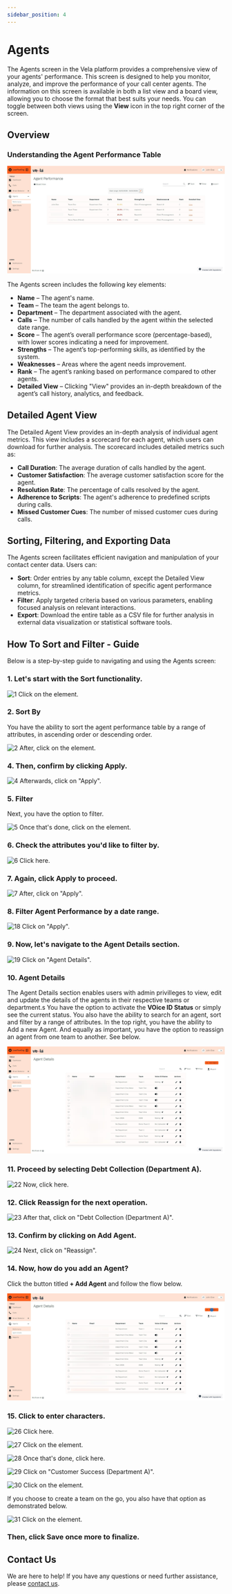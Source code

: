 ```yaml
---
sidebar_position: 4
---
```



# Agents


The Agents screen in the Vela platform provides a comprehensive view of your agents' performance. This screen is designed to help you monitor, analyze, and improve the performance of your call center agents. The information on this screen is available in both a list view and a board view, allowing you to choose the format that best suits your needs. You can toggle between both views using the **View** icon in the top right corner of the screen.

## Overview

### Understanding the Agent Performance Table

![alt text](../img/screenshots/agents-p.png)

The Agents screen includes the following key elements:

- **Name** – The agent's name.
- **Team** – The team the agent belongs to.
- **Department** – The department associated with the agent.
- **Calls** – The number of calls handled by the agent within the selected date range.
- **Score** – The agent’s overall performance score (percentage-based), with lower scores indicating a need for improvement.
- **Strengths** – The agent’s top-performing skills, as identified by the system.
- **Weaknesses** – Areas where the agent needs improvement.
- **Rank** – The agent’s ranking based on performance compared to other agents.
- **Detailed View** – Clicking "View" provides an in-depth breakdown of the agent’s call history, analytics, and feedback.

## Detailed Agent View

The Detailed Agent View provides an in-depth analysis of individual agent metrics. This view includes a scorecard for each agent, which users can download for further analysis. The scorecard includes detailed metrics such as:

- **Call Duration**: The average duration of calls handled by the agent.
- **Customer Satisfaction**: The average customer satisfaction score for the agent.
- **Resolution Rate**: The percentage of calls resolved by the agent.
- **Adherence to Scripts**: The agent's adherence to predefined scripts during calls.
- **Missed Customer Cues**: The number of missed customer cues during calls.

## Sorting, Filtering, and Exporting Data

The Agents screen facilitates efficient navigation and manipulation of your contact center data. Users can:

- **Sort**: Order entries by any table column, except the Detailed View column, for streamlined identification of specific agent performance metrics.
- **Filter**: Apply targeted criteria based on various parameters, enabling focused analysis on relevant interactions.
- **Export**: Download the entire table as a CSV file for further analysis in external data visualization or statistical software tools.


## How To Sort and Filter - Guide

Below is a step-by-step guide to navigating and using the Agents screen:

### 1. Let's start with the Sort functionality.

![1 Click on the element.](https://d16ev9qffqt5qm.cloudfront.net/?s3_key=cm6hxl3ri01k2pefpgonr5yom/t_WQbjJuTMFrEHytdEgMe.jpg&x=2246&y=325&fill=2ca5e0&color=2ca5e0)

### 2. Sort By 

You have the ability to sort the agent performance table by a range of attributes, in ascending order or descending order.

![2 After, click on the element.](https://d16ev9qffqt5qm.cloudfront.net/?s3_key=cm6hxl3ri01k2pefpgonr5yom/zRBalwTWxlUleCHRX3RHD.jpg&x=1797&y=584&fill=2ca5e0&color=2ca5e0)


### 4. Then, confirm by clicking Apply.

![4 Afterwards, click on "Apply".](https://d16ev9qffqt5qm.cloudfront.net/?s3_key=cm6hxl3ri01k2pefpgonr5yom/6hU7lZPs08qpIsaWbOpO0.jpg&x=1846&y=1033&fill=2ca5e0&color=2ca5e0)

### 5. Filter

Next, you have the option to filter.

![5 Once that's done, click on the element.](https://d16ev9qffqt5qm.cloudfront.net/?s3_key=cm6hxl3ri01k2pefpgonr5yom/F70fLsZXXKFuUC6TrGHYy.jpg&x=2452&y=322&fill=2ca5e0&color=2ca5e0)

### 6. Check the attributes you'd like to filter by.

![6 Click here.](https://d16ev9qffqt5qm.cloudfront.net/?s3_key=cm6hxl3ri01k2pefpgonr5yom/zp5UevkI4CXD5p95bZ_aP.jpg&x=1673&y=672&fill=2ca5e0&color=2ca5e0)

### 7. Again, click Apply to proceed.

![7 After, click on "Apply".](https://d16ev9qffqt5qm.cloudfront.net/?s3_key=cm6hxl3ri01k2pefpgonr5yom/VljC9pZfFyr8x0ZpseFKD.jpg&x=2062&y=1233&fill=2ca5e0&color=2ca5e0)


### 8. Filter Agent Performance by a date range.

![18 Click on "Apply".](https://d16ev9qffqt5qm.cloudfront.net/?s3_key=cm6hxl3ri01k2pefpgonr5yom/j7uRkUSkUBuKV2cWRUaDM.jpg&x=2007&y=1244&fill=2ca5e0&color=2ca5e0)

### 9. Now, let's navigate to the Agent Details section.

![19 Click on "Agent Details".](https://d16ev9qffqt5qm.cloudfront.net/?s3_key=cm6hxl3ri01k2pefpgonr5yom/pn-PWu6EIQ0OHt8Nzv57f.jpg&x=230&y=690&fill=2ca5e0&color=2ca5e0)

### 10. Agent Details

The Agent Details section enables users with admin privilleges to view, edit and update the details of the agents in their respective teams or department.s You have the option to activate the **VOice ID Status** or simply see the current status. You also have the ability to search for an agent, sort and filter by a range of attributes. In the top right, you have the ability to Add a new Agent. And equally as important, you have the option to reassign an agent from one team to another. See below.

![alt text](../img/screenshots/agents-d.png)

### 11. Proceed by selecting Debt Collection (Department A).

![22 Now, click here.](https://d16ev9qffqt5qm.cloudfront.net/?s3_key=cm6hxl3ri01k2pefpgonr5yom/5MCg0b6wok_JQaSoLULa0.jpg&x=1125&y=797&fill=2ca5e0&color=2ca5e0)

### 12. Click Reassign for the next operation.

![23 After that, click on "Debt Collection (Department A)".](https://d16ev9qffqt5qm.cloudfront.net/?s3_key=cm6hxl3ri01k2pefpgonr5yom/RyRoIHLKvU1wdzHrZKgMW.jpg&x=1034&y=941&fill=2ca5e0&color=2ca5e0)

### 13. Confirm by clicking on Add Agent.

![24 Next, click on "Reassign".](https://d16ev9qffqt5qm.cloudfront.net/?s3_key=cm6hxl3ri01k2pefpgonr5yom/kKvnz5Av33Iuk0EcqS6ed.jpg&x=1800&y=933&fill=2ca5e0&color=2ca5e0)

### 14. Now, how do you add an Agent?

Click the button titled **+ Add Agent** and follow the flow below.

![alt text](../img/screenshots/d-25.png)

### 15. Click to enter characters.

![26 Click here.](https://d16ev9qffqt5qm.cloudfront.net/?s3_key=cm6hxl3ri01k2pefpgonr5yom/9t1Oi4Za7aaRj8sioQyJ6.jpg&x=921&y=797&fill=2ca5e0&color=2ca5e0)


![27 Click on the element.](https://d16ev9qffqt5qm.cloudfront.net/?s3_key=cm6hxl3ri01k2pefpgonr5yom/_W2lDOfOAuH4vsR04bqIU.jpg&x=1080&y=809&fill=2ca5e0&color=2ca5e0)


![28 Once that's done, click here.](https://d16ev9qffqt5qm.cloudfront.net/?s3_key=cm6hxl3ri01k2pefpgonr5yom/LFxyWHDozlzBmOvb8grej.jpg&x=1011&y=1108&fill=2ca5e0&color=2ca5e0)

![29 Click on "Customer Success (Department A)".](https://d16ev9qffqt5qm.cloudfront.net/?s3_key=cm6hxl3ri01k2pefpgonr5yom/S9akeseiZSyuAt1YZ_vNw.jpg&x=1012&y=1198&fill=2ca5e0&color=2ca5e0)


![30 Click on the element.](https://d16ev9qffqt5qm.cloudfront.net/?s3_key=cm6hxl3ri01k2pefpgonr5yom/ruwu600T5ACpmfQOfrU9A.jpg&x=2051&y=1057&fill=2ca5e0&color=2ca5e0)

If you choose to create a team on the go, you also have that option as demonstrated below.

![31 Click on the element.](https://d16ev9qffqt5qm.cloudfront.net/?s3_key=cm6hxl3ri01k2pefpgonr5yom/MX-pubjRpab7lzOFYHXFJ.jpg&x=1067&y=1041&fill=2ca5e0&color=2ca5e0)

### Then, click Save once more to finalize.


## Contact Us

We are here to help! If you have any questions or need further assistance, please [contact us](mailto:support@botlhale.ai).
